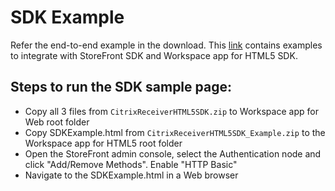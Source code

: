# SDK Example

Refer the end-to-end example in the download. This [link](https://www.citrix.com/downloads/workspace-app/html5/workspace-app-for-html5-sdk-latest.html) contains examples to integrate with StoreFront SDK and Workspace app for HTML5 SDK.

## Steps to run the SDK sample page:

- Copy all 3 files from `CitrixReceiverHTML5SDK.zip` to Workspace app for Web root folder
- Copy SDKExample.html from `CitrixReceiverHTML5SDK_Example.zip` to the Workspace app for HTML5 root folder
- Open the StoreFront admin console, select the Authentication node and click "Add/Remove Methods". Enable "HTTP Basic"
- Navigate to the SDKExample.html in a Web browser
